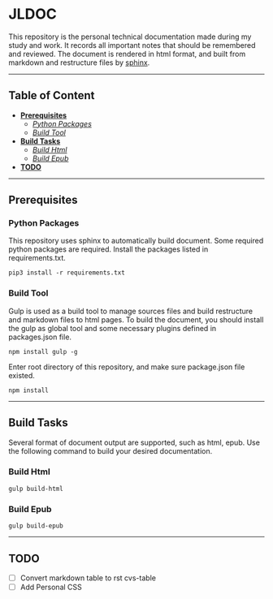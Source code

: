 # **JLDOC**

This repository is the personal technical documentation made during my study and work. It records all important notes that should be remembered and reviewed. The document is rendered in html format, and built from markdown and restructure files by [sphinx](https://github.com/leon-lee-jl/JLDoc.git).


-----------------------------------
## Table of Content
- [**Prerequisites**](#prerequisites)
    - [*Python Packages*](#python-packages)
    - [*Build Tool*](#build-tool)
- [**Build Tasks**](#build-tasks)
    - [*Build Html*](#build-html)
    - [*Build Epub*](#build-epub)
- [**TODO**](#todo)

----------------------------------
## Prerequisites
### Python Packages
This repository uses sphinx to automatically build document. Some required python packages are required. Install the packages listed in requirements.txt.
```shell
pip3 install -r requirements.txt
```
### Build Tool
Gulp is used as a build tool to manage sources files and build restructure and markdown files to html pages. To build the document, you should install the gulp as global tool and some necessary plugins defined in packages.json file.

```shell
npm install gulp -g
```
Enter root directory of this repository, and make sure package.json file existed.
```
npm install
```

-----------------------
## Build Tasks
Several format of document output are supported, such as html, epub. Use the following command to build your desired documentation.

### Build Html
```
gulp build-html
```

### Build Epub
```
gulp build-epub
```

-----------------------
## TODO

- [ ] Convert markdown table to rst cvs-table
- [ ] Add Personal CSS
